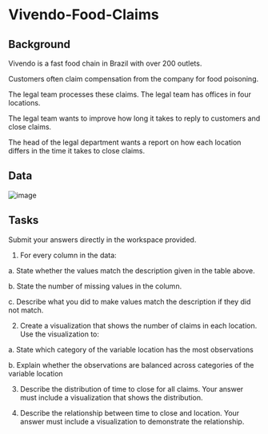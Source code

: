 # Vivendo-Food-Claims

## Background 
Vivendo is a fast food chain in Brazil with over 200 outlets.

Customers often claim compensation from the company for food poisoning. 

The legal team processes these claims. The legal team has offices in four locations. 

The legal team wants to improve how long it takes to reply to customers and close claims.

The head of the legal department wants a report on how each location differs in the time it takes to close claims.

## Data
![image](https://github.com/oladeeayo/Vivendo-Food-Claims/assets/13979269/bc5437ef-42d8-47b9-a98b-6f0ee880af26)


## Tasks 

Submit your answers directly in the workspace provided.

1. For every column in the data: 

  a. State whether the values match the description given in the table above. 
  
  b. State the number of missing values in the column.
  
  c. Describe what you did to make values match the description if they did not match.

2. Create a visualization that shows the number of claims in each location. Use the visualization to:
  
  a. State which category of the variable location has the most observations
  
  b. Explain whether the observations are balanced across categories of the variable location

3. Describe the distribution of time to close for all claims. Your answer must include a visualization that shows the distribution.

4. Describe the relationship between time to close and location. Your answer must include a visualization to demonstrate the relationship.
